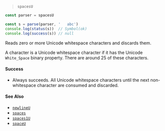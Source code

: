<!--
 Copyright (c) 2020 Thomas J. Otterson
 
 This software is released under the MIT License.
 https://opensource.org/licenses/MIT
-->

> `spacesU`

```javascript
const parser = spacesU

const s = parse(parser, '   abc')
console.log(status(s))  // Symbol(ok)
console.log(success(s)) // null
```

Reads zero or more Unicode whitespace characters and discards them.

A character is a Unicode whitespace character if it has the Unicode `White_Space` binary property. There are around 25 of these characters.

#### Success

* Always succeeds. All Unicode whitespace characters until the next non-whitespace character are consumed and discarded.

#### See Also

* [`newlineU`](newlineu.md)
* [`spaces`](spaces.md)
* [`spaces1U`](spaces1u.md)
* [`spaceU`](spaceu.md)
